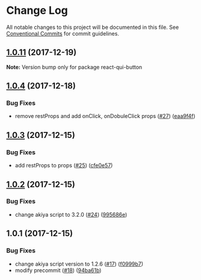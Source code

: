 # Change Log

All notable changes to this project will be documented in this file.
See [Conventional Commits](https://conventionalcommits.org) for commit guidelines.

<a name="1.0.11"></a>
## [1.0.11](https://github.com/qeek-dev/react-qui/compare/react-qui-button@1.0.4...react-qui-button@1.0.11) (2017-12-19)




**Note:** Version bump only for package react-qui-button

<a name="1.0.4"></a>
## [1.0.4](https://github.com/qeek-dev/react-qui/compare/react-qui-button@1.0.3...react-qui-button@1.0.4) (2017-12-18)


### Bug Fixes

* remove restProps and add onClick, onDobuleClick props ([#27](https://github.com/qeek-dev/react-qui/issues/27)) ([eaa9f4f](https://github.com/qeek-dev/react-qui/commit/eaa9f4f))




<a name="1.0.3"></a>
## [1.0.3](https://github.com/qeek-dev/react-qui/compare/react-qui-button@1.0.2...react-qui-button@1.0.3) (2017-12-15)


### Bug Fixes

* add restProps to props ([#25](https://github.com/qeek-dev/react-qui/issues/25)) ([cfe0e57](https://github.com/qeek-dev/react-qui/commit/cfe0e57))




<a name="1.0.2"></a>
## [1.0.2](https://github.com/qeek-dev/react-qui/compare/react-qui-button@1.0.1...react-qui-button@1.0.2) (2017-12-15)


### Bug Fixes

* change akiya script to 3.2.0 ([#24](https://github.com/qeek-dev/react-qui/issues/24)) ([995686e](https://github.com/qeek-dev/react-qui/commit/995686e))




<a name="1.0.1"></a>
## 1.0.1 (2017-12-15)


### Bug Fixes

* change akiya script version to 1.2.6 ([#17](https://github.com/qeek-dev/react-qui/issues/17)) ([f0999b7](https://github.com/qeek-dev/react-qui/commit/f0999b7))
* modify precommit ([#18](https://github.com/qeek-dev/react-qui/issues/18)) ([94ba61b](https://github.com/qeek-dev/react-qui/commit/94ba61b))
